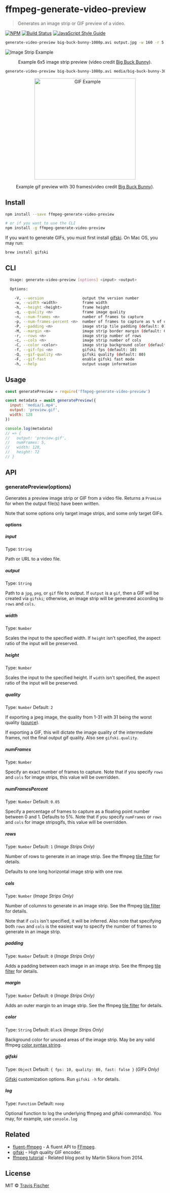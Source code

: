 # ffmpeg-generate-video-preview

> Generates an image strip or GIF preview of a video.

[![NPM](https://img.shields.io/npm/v/ffmpeg-generate-video-preview.svg)](https://www.npmjs.com/package/ffmpeg-generate-video-preview) [![Build Status](https://travis-ci.org/transitive-bullshit/ffmpeg-generate-video-preview.svg?branch=master)](https://travis-ci.org/transitive-bullshit/ffmpeg-generate-video-preview) [![JavaScript Style Guide](https://img.shields.io/badge/code_style-standard-brightgreen.svg)](https://standardjs.com)

```sh
generate-video-preview big-buck-bunny-1080p.avi output.jpg -w 160 -r 5 -c 6
```

![Image Strip Example](https://raw.githubusercontent.com/transitive-bullshit/ffmpeg-generate-video-preview/master/media/big-buck-bunny-6x5.jpg)

<p align="center">
  Example 6x5 image strip preview (video credit <a href="https://peach.blender.org/download/">Big Buck Bunny</a>).
</p>

```sh
generate-video-preview big-buck-bunny-1080p.avi media/big-buck-bunny-30.gif -w 320 -n 30 -f 4
```

<p align="center">
  <img width="320" src="https://cdn.rawgit.com/transitive-bullshit/ffmpeg-generate-video-preview/master/media/big-buck-bunny-30.gif" alt="GIF Example">
</p>

<p align="center">
  Example gif preview with 30 frames(video credit <a href="https://peach.blender.org/download/">Big Buck Bunny</a>).
</p>

## Install

```bash
npm install --save ffmpeg-generate-video-preview

# or if you want to use the CLI
npm install -g ffmpeg-generate-video-preview
```

If you want to generate GIFs, you must first install [gifski](https://gif.ski/). On Mac OS, you may run:

```sh
brew install gifski
```

## CLI

```sh
  Usage: generate-video-preview [options] <input> <output>

  Options:

    -V, --version                 output the version number
    -w, --width <width>           frame width
    -h, --height <height>         frame height
    -q, --quality <n>             frame image quality
    -n, --num-frames <n>          number of frames to capture
    -p, --num-frames-percent <n>  number of frames to capture as % of overall frames
    -P, --padding <n>             image strip tile padding (default: 0)
    -M, --margin <n>              image strip border margin (default: 0)
    -r, --rows <n>                image strip number of rows
    -c, --cols <n>                image strip number of cols
    -C, --color <color>           image strip background color (default: Black)
    -f, --gif-fps <n>             gifski fps (default: 10)
    -Q, --gif-quality <n>         gifski quality (default: 80)
    -F, --gif-fast                enable gifski fast mode
    -h, --help                    output usage information
```

## Usage

```js
const generatePreview = require('ffmpeg-generate-video-preview')

const metadata = await generatePreview({
  input: 'media/1.mp4',
  output: 'preview.gif',
  width: 128
})

console.log(metadata)
// => {
//   output: 'preview.gif',
//   numFrames: 5,
//   width: 128,
//   height: 72
// }
```

## API

### generatePreview(options)

Generates a preview image strip or GIF from a video file. Returns a `Promise` for when the output file(s) have been written.

Note that some options only target image strips, and some only target GIFs.

#### options

##### input

Type: `String`

Path or URL to a video file.

##### output

Type: `String`

Path to a `jpg`, `png`, or `gif` file to output. If `output` is a `gif`, then a GIF will be created via `gifski`; otherwise, an image strip will be generated according to `rows` and `cols`.

##### width

Type: `Number`

Scales the input to the specified width. If `height` isn't specified, the aspect ratio of the input will be preserved.

##### height

Type: `Number`

Scales the input to the specified height. If `width` isn't specified, the aspect ratio of the input will be preserved.

##### quality

Type: `Number`
Default: `2`

If exporting a jpeg image, the quality from 1-31 with 31 being the worst quality ([source](https://stackoverflow.com/questions/10225403/how-can-i-extract-a-good-quality-jpeg-image-from-an-h264-video-file-with-ffmpeg)).

If exporting a GIF, this will dictate the image quality of the intermediate frames, not the final output gif quality. Also see `gifski.quality`.

##### numFrames

Type: `Number`

Specify an exact number of frames to capture. Note that if you specify `rows` and `cols` for image strips, this value will be overridden.

##### numFramesPercent

Type: `Number`
Default: `0.05`

Specify a percentage of frames to capture as a floating point number between 0 and 1. Defaults to 5%. Note that if you specify `numFrames` or `rows` and `cols` for image stripsgifs, this value will be overridden.

##### rows

Type: `Number`
Default: `1`
(*Image Strips Only)*

Number of rows to generate in an image strip. See the ffmpeg [tile filter](https://ffmpeg.org/ffmpeg-filters.html#tile) for details.

Defaults to one long horizontal image strip with one row.

##### cols

Type: `Number`
(*Image Strips Only)*

Number of columns to generate in an image strip. See the ffmpeg [tile filter](https://ffmpeg.org/ffmpeg-filters.html#tile) for details.

Note that if `cols` isn't specified, it will be inferred. Also note that specifying both `rows` and `cols` is the easiest way to specify the number of frames to generate in an image strip.

##### padding

Type: `Number`
Default: `0`
(*Image Strips Only)*

Adds a padding between each image in an image strip. See the ffmpeg [tile filter](https://ffmpeg.org/ffmpeg-filters.html#tile) for details.

##### margin

Type: `Number`
Default: `0`
(*Image Strips Only)*

Adds an outer margin to an image strip. See the ffmpeg [tile filter](https://ffmpeg.org/ffmpeg-filters.html#tile) for details.

##### color

Type: `String`
Default: `Black`
(*Image Strips Only)*

Background color for unused areas of the image strip. May be any valid ffmpeg [color syntax string](https://ffmpeg.org/ffmpeg-utils.html#color-syntax).

##### gifski

Type: `Object`
Default: `{ fps: 10, quality: 80, fast: false }`
(*GIFs Only)*

[Gifski](https://gif.ski/) customization options. Run `gifski -h` for details.

##### log

Type: `Function`
Default: `noop`

Optional function to log the underlying ffmpeg and gifski command(s). You may, for example, use `console.log`

## Related

- [fluent-ffmpeg](https://github.com/fluent-ffmpeg/node-fluent-ffmpeg) - A fluent API to [FFmpeg](http://ffmpeg.org/).
- [gifski](https://gif.ski/) - High quality GIF encoder.
- [ffmpeg tutorial](https://www.binpress.com/tutorial/how-to-generate-video-previews-with-ffmpeg/138) - Related blog post by Martin Sikora from 2014.

## License

MIT © [Travis Fischer](https://github.com/transitive-bullshit)

